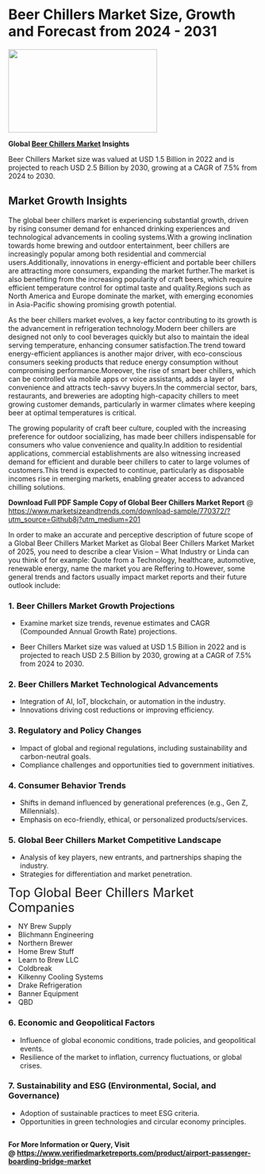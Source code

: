 <H1>Beer Chillers Market Size, Growth and Forecast from 2024 - 2031</H1><img class="aligncenter size-medium wp-image-584254" src="https://thirdeyenews.in/wp-content/uploads/2024/09/Global-Market-Research-300x168.jpeg" alt="" width="300" height="168" /><p><strong>Global&nbsp;<a href="https://www.marketsizeandtrends.com/download-sample/770372/?utm_source=Github8j?utm_medium=201">Beer Chillers Market</a> Insights</strong></p><p>Beer Chillers Market size was valued at USD 1.5 Billion in 2022 and is projected to reach USD 2.5 Billion by 2030, growing at a CAGR of 7.5% from 2024 to 2030.</p><p><h2>Market Growth Insights</h2> <p>The global beer chillers market is experiencing substantial growth, driven by rising consumer demand for enhanced drinking experiences and technological advancements in cooling systems.With a growing inclination towards home brewing and outdoor entertainment, beer chillers are increasingly popular among both residential and commercial users.Additionally, innovations in energy-efficient and portable beer chillers are attracting more consumers, expanding the market further.The market is also benefiting from the increasing popularity of craft beers, which require efficient temperature control for optimal taste and quality.Regions such as North America and Europe dominate the market, with emerging economies in Asia-Pacific showing promising growth potential.</p> <p>As the beer chillers market evolves, a key factor contributing to its growth is the advancement in refrigeration technology.Modern beer chillers are designed not only to cool beverages quickly but also to maintain the ideal serving temperature, enhancing consumer satisfaction.The trend toward energy-efficient appliances is another major driver, with eco-conscious consumers seeking products that reduce energy consumption without compromising performance.Moreover, the rise of smart beer chillers, which can be controlled via mobile apps or voice assistants, adds a layer of convenience and attracts tech-savvy buyers.In the commercial sector, bars, restaurants, and breweries are adopting high-capacity chillers to meet growing customer demands, particularly in warmer climates where keeping beer at optimal temperatures is critical.<p>The growing popularity of craft beer culture, coupled with the increasing preference for outdoor socializing, has made beer chillers indispensable for consumers who value convenience and quality.In addition to residential applications, commercial establishments are also witnessing increased demand for efficient and durable beer chillers to cater to large volumes of customers.This trend is expected to continue, particularly as disposable incomes rise in emerging markets, enabling greater access to advanced chilling solutions.</p> <p><span class=""><strong>Download Full PDF Sample Copy of Global Beer Chillers Market Report</strong> @ <a href="https://www.marketsizeandtrends.com/download-sample/770372/?utm_source=Github8j?utm_medium=201" target="_blank">https://www.marketsizeandtrends.com/download-sample/770372/?utm_source=Github8j?utm_medium=201</a></span></p><p>In order to make an accurate and perceptive description of future scope of a Global&nbsp;Beer Chillers Market Market as Global&nbsp;Beer Chillers Market Market of 2025, you need to describe a clear Vision &ndash; What Industry or Linda can you think of for example: Quote from a Technology, healthcare, automotive, renewable energy, name the market you are Reffering to.However, some general trends and factors usually impact market reports and their future outlook include:</p><h3>1.&nbsp;<strong>Beer Chillers Market Growth Projections</strong></h3><ul><li>Examine market size trends, revenue estimates and CAGR (Compounded Annual Growth Rate) projections.</li><li><p>Beer Chillers Market size was valued at USD 1.5 Billion in 2022 and is projected to reach USD 2.5 Billion by 2030, growing at a CAGR of 7.5% from 2024 to 2030.</p></li></ul><h3>2.&nbsp;<strong>Beer Chillers Market Technological Advancements</strong></h3><ul><li>Integration of AI, IoT, blockchain, or automation in the industry.</li><li>Innovations driving cost reductions or improving efficiency.</li></ul><h3>3.&nbsp;<strong>Regulatory and Policy Changes</strong></h3><ul><li>Impact of global and regional regulations, including sustainability and carbon-neutral goals.</li><li>Compliance challenges and opportunities tied to government initiatives.</li></ul><h3>4.&nbsp;<strong>Consumer Behavior Trends</strong></h3><ul><li>Shifts in demand influenced by generational preferences (e.g., Gen Z, Millennials).</li><li>Emphasis on eco-friendly, ethical, or personalized products/services.</li></ul><h3>5.&nbsp;<strong>Global Beer Chillers Market Competitive Landscape</strong></h3><ul><li>Analysis of key players, new entrants, and partnerships shaping the industry.</li><li>Strategies for differentiation and market penetration.</li></ul><p data-pm-slice="1 1 []"><span style="color: inherit; font-family: inherit; font-size: 25px;">Top Global Beer Chillers Market Companies</span></p><div class="" data-test-id=""><p><li>NY Brew Supply</li><li> Blichmann Engineering</li><li> Northern Brewer</li><li> Home Brew Stuff</li><li> Learn to Brew LLC</li><li> Coldbreak</li><li> Kilkenny Cooling Systems</li><li> Drake Refrigeration</li><li> Banner Equipment</li><li> QBD</li></p></div><h3>6.&nbsp;<strong>Economic and Geopolitical Factors</strong></h3><ul><li>Influence of global economic conditions, trade policies, and geopolitical events.</li><li>Resilience of the market to inflation, currency fluctuations, or global crises.</li></ul><h3>7.&nbsp;<strong>Sustainability and ESG (Environmental, Social, and Governance)</strong></h3><ul><li>Adoption of sustainable practices to meet ESG criteria.</li><li>Opportunities in green technologies and circular economy principles.</li></ul><h2><strong style="font-size: 14px;">For More Information or Query, Visit @&nbsp;</strong><a style="background-color: #ffffff; font-size: 14px;" href="https://www.marketsizeandtrends.com/report/beer-chillers-market/" target="_blank">https://www.verifiedmarketreports.com/product/airport-passenger-boarding-bridge-market</a></h2>